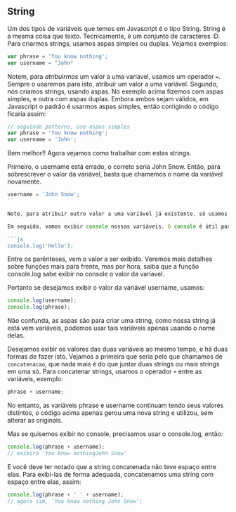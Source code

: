 ## String

Um dos tipos de variáveis que temos em Javascript é o tipo String. String é a mesma coisa que texto. Tecnicamente, é um conjunto de caracteres :D. Para criarmos strings, usamos aspas simples ou duplas. Vejamos exemplos:

```js
var phrase = 'You know nothing';
var username = "John"
```

Notem, para *atribuirmos* um valor a uma varíavel, usamos um operador `=`. Sempre o usaremos para isto, atribuir um valor a uma variável. Segundo, nós criamos strings, usando aspas. No exemplo acima fizemos com aspas simples, e outra com aspas duplas. Embora ambos sejam válidos, em Javascript o padrão é usarmos aspas simples, então corrigindo o código ficaria assim:

```js
// seguindo patterns, use aspas simples
var phrase = 'You know nothing';
var username = 'John';
```

Bem melhor!! Agora vejamos como trabalhar com estas strings.

Primeiro, o username está errado, o correto seria John Snow. Então, para sobrescrever o valor da variável, basta que chamemos o nome da variável novamente.

```js
username = 'John Snow';
``

Note, para atribuir outro valor a uma variável já existente, só usamos o nome da variável seguido do operador `=` e enfim o valor a ser atribuido, no caso a string 'John Snow'. O uso da palavra `var` é feito apenas quando se cria, não quando se usa.

Em seguida, vamos exibir console nossas variáveis. O console é útil para testarmos se o que estamos fazendo está correto. Para exibir alguma variável no console, basta usar a função `console.log`, exemplo:

```js
console.log('Hello');
``` 

Entre os parênteses, vem o valor a ser exibido. Veremos mais detalhes sobre funções mais para frente, mas por hora, saiba que a função console.log sabe exibir no console o valor da varíavel.

Portanto se desejamos exibir o valor da variável username, usamos:

```js
console.log(username);
console.log(phrase);
```

Não confunda, as aspas são para criar uma string, como nossa string já está vem variáveis, podemos usar tais variáveis apenas usando o nome delas.

Desejamos exibir os valores das duas variáveis ao mesmo tempo, e há duas formas de fazer isto. Vejamos a primeira que seria pelo que chamamos de `concatenacao`, que nada mais é do que juntar duas strings ou mais strings em uma só. Para concatenar strings, usamos o operador `+` entre as variáveis, exemplo:

```js
phrase + username;
```

No entanto, as variáveis phrase e username continuam tendo seus valores distintos, o código acima apenas gerou uma nova string e utilizou, sem alterar as originais.

Mas se quisemos exibir no console, precisamos usar o console.log, então:

```js
console.log(phrase + username);
// exibirá 'You know nothingJohn Snow'
```

E você deve ter notado que a string concatenada não teve espaço entre elas. Para exibí-las de forma adequada, concatenamos uma string com espaço entre elas, assim:

```js
console.log(phrase + ' ' + username);
// agora sim, 'You know nothing John Snow';
```